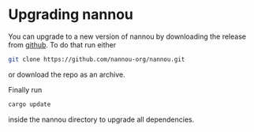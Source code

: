 # Upgrading nannou

You can upgrade to a new version of nannou by downloading the release from [github](https://github.com/nannou-org/nannou).
To do that run either
```bash
git clone https://github.com/nannou-org/nannou.git
```
or download the repo as an archive.

Finally run
```bash
cargo update
```
inside the nannou directory to upgrade all dependencies.
